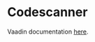 # Codescanner

Vaadin documentation [here](https://vaadin.com/docs/v8/framework/gwt/gwt-javascript).
